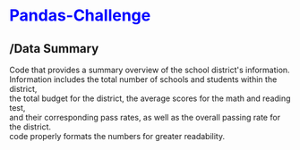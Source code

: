 <h1 style="color:blue;">Pandas-Challenge</h1>
  <h2>/Data Summary</h2>
    <p>Code that provides a summary overview of the school district's information.<br>
       Information includes the total number of schools and students within the district,<br>
       the total budget for the district, the average scores for the math and reading test,<br>
       and their corresponding pass rates, as well as the overall passing rate for the district.<br>
       code properly formats the numbers for greater readability.</p>
